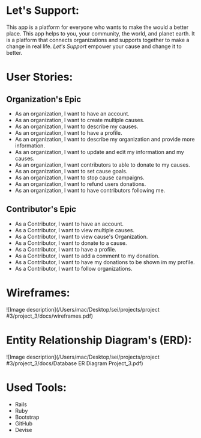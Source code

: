 # Let's Support:
This app is a platform for everyone who wants to make the would a better place. This app helps to you, your community, the world, and planet earth. It is a platform that connects organizations and supports together to make a change in real life. *Let's Support* empower your cause and change it to better.


# User Stories:

## Organization's Epic
- As an organization, I want to have an account.
- As an organization, I want to create multiple causes.
- As an organization, I want to describe my causes.
- As an organization, I want to have a profile.
- As an organization, I want to describe my organization and provide more information.
- As an organization, I want to update and edit my information and my causes.
- As an organization, I want contributors to able to donate to my causes.
- As an organization, I want to set cause goals.
- As an organization, I want to stop cause campaigns.
- As an organization, I want to refund users donations.
- As an organization, I want to have contributors following me.

## Contributor's Epic
- As a Contributor, I want to have an account.
- As a Contributor, I want to view multiple causes.
- As a Contributor, I want to view cause's Organization.
- As a Contributor, I want to donate to a cause.
- As a Contributor, I want to have a profile.
- As a Contributor, I want to add a comment to my donation.
- As a Contributor, I want to have my donations to be shown im my profile.
- As a Contributor, I want to follow organizations.

# Wireframes:
![Image description](/Users/mac/Desktop/sei/projects/project #3/project_3/docs/wireframes.pdf)

# Entity Relationship Diagram's (ERD):
![Image description](/Users/mac/Desktop/sei/projects/project #3/project_3/docs/Database ER Diagram Project_3.pdf)

# Used Tools:
- Rails
- Ruby
- Bootstrap
- GitHub
- Devise

